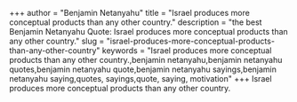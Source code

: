 +++
author = "Benjamin Netanyahu"
title = "Israel produces more conceptual products than any other country."
description = "the best Benjamin Netanyahu Quote: Israel produces more conceptual products than any other country."
slug = "israel-produces-more-conceptual-products-than-any-other-country"
keywords = "Israel produces more conceptual products than any other country.,benjamin netanyahu,benjamin netanyahu quotes,benjamin netanyahu quote,benjamin netanyahu sayings,benjamin netanyahu saying,quotes, sayings,quote, saying, motivation"
+++
Israel produces more conceptual products than any other country.
